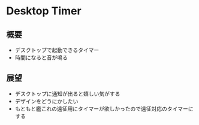 # Desktop Timer
## 概要
- デスクトップで起動できるタイマー
- 時間になると音が鳴る
## 展望
- デスクトップに通知が出ると嬉しい気がする
- デザインをどうにかしたい
- もともと艦これの遠征用にタイマーが欲しかったので遠征対応のタイマーにする